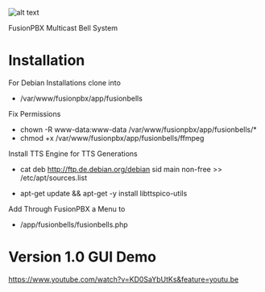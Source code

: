 ![alt text](https://raw.githubusercontent.com/cfikes/FusionBells/master/img/fblogo.png)

FusionPBX Multicast Bell System

#  Installation

For Debian Installations clone into

* /var/www/fusionpbx/app/fusionbells

Fix Permissions 

* chown -R www-data:www-data /var/www/fusionpbx/app/fusionbells/*
* chmod +x /var/www/fusionpbx/app/fusionbells/ffmpeg 

Install TTS Engine for TTS Generations

* cat deb http://ftp.de.debian.org/debian sid main non-free >> /etc/apt/sources.list

* apt-get update && apt-get -y install libttspico-utils

Add Through FusionPBX a Menu to 

* /app/fusionbells/fusionbells.php

# Version 1.0 GUI Demo

https://www.youtube.com/watch?v=KD0SaYbUtKs&feature=youtu.be
